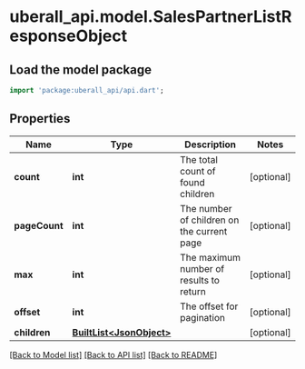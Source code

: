 # uberall_api.model.SalesPartnerListResponseObject

## Load the model package
```dart
import 'package:uberall_api/api.dart';
```

## Properties
Name | Type | Description | Notes
------------ | ------------- | ------------- | -------------
**count** | **int** | The total count of found children | [optional] 
**pageCount** | **int** | The number of children on the current page | [optional] 
**max** | **int** | The maximum number of results to return | [optional] 
**offset** | **int** | The offset for pagination | [optional] 
**children** | [**BuiltList&lt;JsonObject&gt;**](JsonObject.md) |  | [optional] 

[[Back to Model list]](../README.md#documentation-for-models) [[Back to API list]](../README.md#documentation-for-api-endpoints) [[Back to README]](../README.md)



